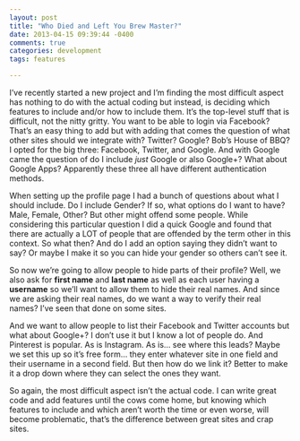 ```yaml
---
layout: post
title: "Who Died and Left You Brew Master?"
date: 2013-04-15 09:39:44 -0400
comments: true
categories: development
tags: features

---
```

I’ve recently started a new project and I’m finding the most difficult aspect has nothing to do with the actual coding but instead, is deciding which features to include and/or how to include them. It’s the top-level stuff that is difficult, not the nitty gritty. You want to be able to login via Facebook? That’s an easy thing to add but with adding that comes the question of what other sites should we integrate with? Twitter? Google? Bob’s House of BBQ? I opted for the big three: Facebook, Twitter, and Google. And with Google came the question of do I include *just* Google or also Google+? What about Google Apps? Apparently these three all have different authentication methods.

When setting up the profile page I had a bunch of questions about what I should include. Do I include Gender? If so, what options do I want to have? Male, Female, Other? But other might offend some people. While considering this particular question I did a quick Google and found that there are actually a LOT of people that are offended by the term other in this context. So what then? And do I add an option saying they didn’t want to say? Or maybe I make it so you can hide your gender so others can’t see it.

So now we’re going to allow people to hide parts of their profile? Well, we also ask for **first name** and **last name** as well as each user having a **username** so we’ll want to allow them to hide their real names. And since we are asking their real names, do we want a way to verify their real names? I’ve seen that done on some sites.

And we want to allow people to list their Facebook and Twitter accounts but what about Google+? I don’t use it but I know a lot of people do. And Pinterest is popular. As is Instagram. As is… see where this leads? Maybe we set this up so it’s free form… they enter whatever site in one field and their username in a second field. But then how do we link it? Better to make it a drop down where they can select the ones they want.

So again, the most difficult aspect isn’t the actual code. I can write great code and add features until the cows come home, but knowing which features to include and which aren’t worth the time or even worse, will become problematic, that’s the difference between great sites and crap sites.